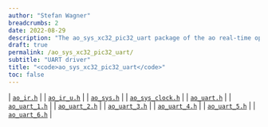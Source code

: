 ```yaml
---
author: "Stefan Wagner"
breadcrumbs: 2
date: 2022-08-29
description: "The ao_sys_xc32_pic32_uart package of the ao real-time operating system."
draft: true
permalink: /ao_sys_xc32_pic32_uart/ 
subtitle: "UART driver"
title: "<code>ao_sys_xc32_pic32_uart</code>"
toc: false
---
```


| [`ao_ir.h`](ao_ir.h.md) |
| [`ao_ir_u.h`](ao_ir_u.h.md) |
| [`ao_sys.h`](ao_sys.h.md) |
| [`ao_sys_clock.h`](ao_sys_clock.h.md) |
| [`ao_uart.h`](ao_uart.h.md) |
| [`ao_uart_1.h`](ao_uart_1.h.md) |
| [`ao_uart_2.h`](ao_uart_2.h.md) |
| [`ao_uart_3.h`](ao_uart_3.h.md) |
| [`ao_uart_4.h`](ao_uart_4.h.md) |
| [`ao_uart_5.h`](ao_uart_5.h.md) |
| [`ao_uart_6.h`](ao_uart_6.h.md) |
